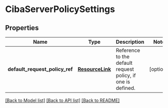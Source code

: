 # CibaServerPolicySettings

## Properties
Name | Type | Description | Notes
------------ | ------------- | ------------- | -------------
**default_request_policy_ref** | [**ResourceLink**](ResourceLink.md) | Reference to the default request policy, if one is defined. | [optional] 

[[Back to Model list]](../README.md#documentation-for-models) [[Back to API list]](../README.md#documentation-for-api-endpoints) [[Back to README]](../README.md)


